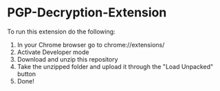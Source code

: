 ﻿# PGP-Decryption-Extension

To run this extension do the following:

1. In your Chrome browser go to chrome://extensions/
2. Activate Developer mode
3. Download and unzip this repository
4. Take the unzipped folder and upload it through the "Load Unpacked" button
5. Done!
